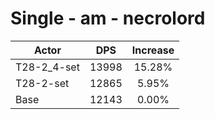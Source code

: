 # Single - am - necrolord
| Actor | DPS | Increase |
|---|:---:|:---:|
|T28-2_4-set|13998|15.28%|
|T28-2-set|12865|5.95%|
|Base|12143|0.00%|
